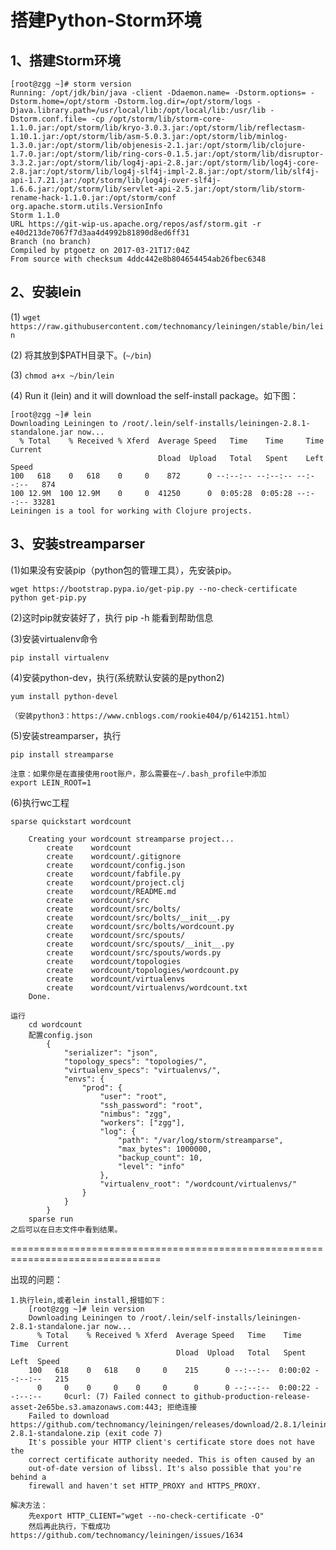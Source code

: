 # 搭建Python-Storm环境

## 1、搭建Storm环境

	[root@zgg ~]# storm version
	Running: /opt/jdk/bin/java -client -Ddaemon.name= -Dstorm.options= -Dstorm.home=/opt/storm -Dstorm.log.dir=/opt/storm/logs -Djava.library.path=/usr/local/lib:/opt/local/lib:/usr/lib -Dstorm.conf.file= -cp /opt/storm/lib/storm-core-1.1.0.jar:/opt/storm/lib/kryo-3.0.3.jar:/opt/storm/lib/reflectasm-1.10.1.jar:/opt/storm/lib/asm-5.0.3.jar:/opt/storm/lib/minlog-1.3.0.jar:/opt/storm/lib/objenesis-2.1.jar:/opt/storm/lib/clojure-1.7.0.jar:/opt/storm/lib/ring-cors-0.1.5.jar:/opt/storm/lib/disruptor-3.3.2.jar:/opt/storm/lib/log4j-api-2.8.jar:/opt/storm/lib/log4j-core-2.8.jar:/opt/storm/lib/log4j-slf4j-impl-2.8.jar:/opt/storm/lib/slf4j-api-1.7.21.jar:/opt/storm/lib/log4j-over-slf4j-1.6.6.jar:/opt/storm/lib/servlet-api-2.5.jar:/opt/storm/lib/storm-rename-hack-1.1.0.jar:/opt/storm/conf org.apache.storm.utils.VersionInfo
	Storm 1.1.0
	URL https://git-wip-us.apache.org/repos/asf/storm.git -r e40d213de7067f7d3aa4d4992b81890d8ed6ff31
	Branch (no branch)
	Compiled by ptgoetz on 2017-03-21T17:04Z
	From source with checksum 4ddc442e8b804654454ab26fbec6348

## 2、安装lein

(1)  `wget https://raw.githubusercontent.com/technomancy/leiningen/stable/bin/lein`

(2)  将其放到$PATH目录下。(`~/bin`)

(3)  `chmod a+x ~/bin/lein`

(4)  Run it (lein) and it will download the self-install package。如下图：

	[root@zgg ~]# lein
	Downloading Leiningen to /root/.lein/self-installs/leiningen-2.8.1-standalone.jar now...
	  % Total    % Received % Xferd  Average Speed   Time    Time     Time  Current
	                                 Dload  Upload   Total   Spent    Left  Speed
	100   618    0   618    0     0    872      0 --:--:-- --:--:-- --:--:--   874
	100 12.9M  100 12.9M    0     0  41250      0  0:05:28  0:05:28 --:--:-- 33281
	Leiningen is a tool for working with Clojure projects.

## 3、安装streamparser

(1)如果没有安装pip（python包的管理工具），先安装pip。

	wget https://bootstrap.pypa.io/get-pip.py --no-check-certificate
	python get-pip.py

(2)这时pip就安装好了，执行 pip -h 能看到帮助信息

(3)安装virtualenv命令

	pip install virtualenv

(4)安装python-dev，执行(系统默认安装的是python2)

	yum install python-devel

	（安装python3：https://www.cnblogs.com/rookie404/p/6142151.html）

(5)安装streamparser，执行

	pip install streamparse

	注意：如果你是在直接使用root账户，那么需要在~/.bash_profile中添加
	export LEIN_ROOT=1

(6)执行wc工程

	sparse quickstart wordcount

		Creating your wordcount streamparse project...
		    create    wordcount
		    create    wordcount/.gitignore
		    create    wordcount/config.json
		    create    wordcount/fabfile.py
		    create    wordcount/project.clj
		    create    wordcount/README.md
		    create    wordcount/src
		    create    wordcount/src/bolts/
		    create    wordcount/src/bolts/__init__.py
		    create    wordcount/src/bolts/wordcount.py
		    create    wordcount/src/spouts/
		    create    wordcount/src/spouts/__init__.py
		    create    wordcount/src/spouts/words.py
		    create    wordcount/topologies
		    create    wordcount/topologies/wordcount.py
		    create    wordcount/virtualenvs
		    create    wordcount/virtualenvs/wordcount.txt
		Done.

	运行
		cd wordcount
		配置config.json
			{
			    "serializer": "json",
			    "topology_specs": "topologies/",
			    "virtualenv_specs": "virtualenvs/",
			    "envs": {
			        "prod": {
			            "user": "root",
			            "ssh_password": "root",
			            "nimbus": "zgg",
			            "workers": ["zgg"],
			            "log": {
			                "path": "/var/log/storm/streamparse",
			                "max_bytes": 1000000,
			                "backup_count": 10,
			                "level": "info"
			            },
			            "virtualenv_root": "/wordcount/virtualenvs/"
			        }
			    }
			}
	  	sparse run
	之后可以在日志文件中看到结果。

================================================================================

出现的问题：

	1.执行lein,或者lein install,报错如下：
		[root@zgg ~]# lein version
		Downloading Leiningen to /root/.lein/self-installs/leiningen-2.8.1-standalone.jar now...
		  % Total    % Received % Xferd  Average Speed   Time    Time     Time  Current
		                                 Dload  Upload   Total   Spent    Left  Speed
		100   618    0   618    0     0    215      0 --:--:--  0:00:02 --:--:--   215
		  0     0    0     0    0     0      0      0 --:--:--  0:00:22 --:--:--     0curl: (7) Failed connect to github-production-release-asset-2e65be.s3.amazonaws.com:443; 拒绝连接
		Failed to download https://github.com/technomancy/leiningen/releases/download/2.8.1/leiningen-2.8.1-standalone.zip (exit code 7)
		It's possible your HTTP client's certificate store does not have the
		correct certificate authority needed. This is often caused by an
		out-of-date version of libssl. It's also possible that you're behind a
		firewall and haven't set HTTP_PROXY and HTTPS_PROXY.

	解决方法：
		先export HTTP_CLIENT="wget --no-check-certificate -O"
		然后再此执行，下载成功
	https://github.com/technomancy/leiningen/issues/1634
